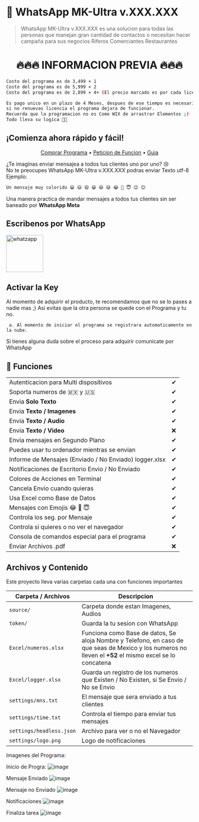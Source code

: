 
# 🦖 WhatsApp MK-Ultra v.XXX.XXX

> WhatsApp MK-Ultra v.XXX.XXX es una solucion para todas las personas que manejan gran cantidad de contactos o necesitan hacer campaña para sus negocios
> Riferos
> Comerciantes
> Restaurantes


<h1 align="center">🔥🔥🔥 INFORMACION PREVIA 🔥🔥🔥</h1>


```bash
Costo del programa es de 3,499 × 1
Costo del programa es de 5,999 × 2
Costo del programa es de 2,899 × 4+ (El precio marcado es por cada licencia)

Es pago unico en un plazo de 4 Meses, despues de ese tiempo es necesario renovar licencia
si no renuevas licencia el programa dejara de funcionar.
Recuerda que la programacion no es Como WIX de arrastrar Elementos ;)
Todo lleva su logica 🥵😎

```

## ¡Comienza ahora rápido y fácil!

<p align="center">
  <a href="https://wa.me/524451540656?text=Quiero%20comprar%20el%20programa%20WhatsApp%20MK%20😎">Comprar Programa</a> •
  <a href="https://wa.me/524451540656?text=Quiero%20una%20funcion%20para%20WhatsApp%20MK%20😎">Peticion de Funcion</a> •
  <a href="https://github.com/WichyAlonzo/WhatsApp-Sender/blob/main/Guia%20WhatsApp%20MK-Ultra.pdf">Guia</a>
</p>


<p>
¿Te imaginas enviar mensajea a todos tus clientes uno por uno? 😢<br>
No te preocupes WhatsApp MK-Ultra v.XXX.XXX podras enviar Texto utf-8<br>
  Ejemplo:
  </p>
  
```bash
Un mensaje muy colorido 😀 😃 😄 😁 😆 😅 😂 🤣 😇 😉 😊
```
  Una manera practica de mandar mensajes a todos tus clientes sin ser baneado por **WhatsApp Meta**

## Escribenos por WhatsApp

<a target="_blank" href=".whatsapp.com/send?phone=524451540656&text=Hola 😎 me ineteresa el programa *WhatsApp Sender MK001*" target="_blank"><img title="whatzapp" height="100" src="https://upload.wikimedia.org/wikipedia/commons/thumb/f/f7/WhatsApp_logo.svg/2000px-WhatsApp_logo.svg.png"></a>


## Activar la Key
Al momento de adquirir el producto, te recomendamos que no se lo pases a nadie mas ;)
Asi evitas que la otra persona se quede con el Programa y tu no.

     a. Al momento de iniciar el programa se registrara automaticamente en la nube.

Si tienes alguna duda sobre el proceso para adquirir comunicate por WhatsApp

## 🦖 Funciones

|                                                               |   |
|---------------------------------------------------------------|---|
| Autenticacion para Multi dispositivos                      | ✔ |
| Soporta numeros de 🇲🇽 y 🇺🇸                      | ✔ |
| Envia **Solo Texto**                               | ✔ |
| Envia **Texto / Imagenes**                               | ✔ |
| Envia **Texto / Audio**                               | ✔ |
| Envia **Texto / Video**                               | ❌ |
| Envia mensajes en Segundo Plano                                             | ✔ |
| Puedes usar tu ordenador mientras se envian                                             | ✔ |
| Informe de Mensajes (Enviado / No Enviado) logger.xlsx                                             | ✔ |
| Notificaciones de Escritorio Envio / No Enviado                                             | ✔ |
| Colores de Acciones en Terminal                                             | ✔ |
| Cancela Envio cuando quieras                                            | ✔ |
| Usa Excel como Base de Datos                                            | ✔ |
| Mensajes con Emojis  😂 🤣 😇                                            | ✔ |
| Controla los seg. por Mensaje                                        | ✔ |
| Controla si quieres o no ver el navegador                                        | ✔ |
| Consola de comandos especial para el programa                                        | ✔ |
| Enviar Archivos .pdf                                           | ❌ |




## Archivos y Contenido


Este proyecto lleva varias carpetas cada una con funciones importantes

| Carpeta / Archivos                 | Descripcion                                                                                                                    |
|-------------------------|----------------------------------------------------------------------------------------------------------------------------------------------------------------|
| `source/`              | Carpeta donde estan Imagenes, Audios                                                                                                               |
| `token/`             | Guarda la tu sesion con WhatsApp                           |
| `Excel/numeros.xlsx`          | Funciona como Base de datos, Se aloja Nombre y Telefono, en caso de que seas de Mexico y los numeros no lleven el **+52** el mismo excel se lo concatena                                          
| `Excel/logger.xlsx`          | Guarda un registro de los numeros que Existen / No Existen, si Se Envio / No se Envio                                     |
| `settings/mns.txt`         | El mensaje que sera enviado a tus clientes |
| `settings/time.txt`            | Controla el tiempo para enviar tus mensajes   |
| `settings/headless.json` | Archivo para ver o no el Navegador|
| `settings/logo.png` | Logo de notificaciones |


Imagenes del Programa:

Inicio de Progra:
![image](https://github.com/WichyAlonzo/WhatsApp-Sender/assets/67400844/bb61727a-0ed2-4fba-ab92-5896f4ebbdfe)


Mensaje Enviado
![image](https://github.com/WichyAlonzo/WhatsApp-Sender/assets/67400844/902acfbb-b944-4425-a9fb-4ab126b0c747)


Mensaje no Enviado
![image](https://github.com/WichyAlonzo/WhatsApp-Sender/assets/67400844/762948b2-401a-47c3-8719-9d1df37d0e8a)


Notificaciones
![image](https://github.com/WichyAlonzo/WhatsApp-Sender/assets/67400844/4bf6eca0-36fd-4b10-a2d8-0df160521e23)


Finaliza tarea
![image](https://github.com/WichyAlonzo/WhatsApp-Sender/assets/67400844/5d2bd357-9224-474d-802a-17444147f011)





